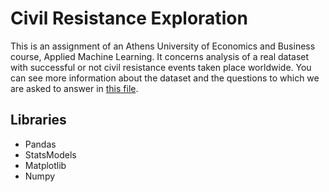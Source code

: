 # Civil Resistance Exploration
This is an assignment of an Athens University of Economics and Business course, Applied Machine Learning.
It concerns analysis of a real dataset with successful or not civil resistance events
taken place worldwide. You can see more information about the dataset and the questions to which we are 
asked to answer in 
[this file](https://github.com/kaitithoma/Civil-Resistance-Exploration/blob/master/questions.ipynb).

## Libraries
- Pandas
- StatsModels
- Matplotlib
- Numpy
